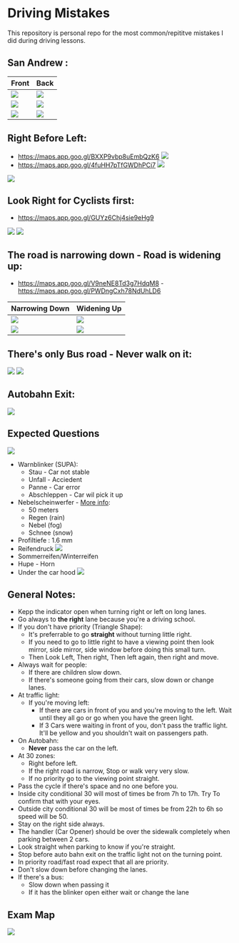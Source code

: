 # Driving Mistakes

This repository is personal repo for the most common/repititve mistakes I did during driving lessons.

## San Andrew :
    
| Front | Back |
|---------|---------|
| ![](/san-andrew-1.png) | ![](/san-andrew-2.png) |
| ![](/san-andrew-3.png) | ![](/san-andrew-3-2.png)|
| ![](/san-andrew-4.png) | ![](/san-andrew-4-2.png) |

## Right Before Left:

- https://maps.app.goo.gl/BXXP9vbp8uEmbQzK6
  ![](/right-before-left-2.png)
- https://maps.app.goo.gl/4fuHH7pTfGWDhPCi7
  ![](/right-before-left-1.png)

![](/right-before-left-3.png)

## Look Right for Cyclists first:

- https://maps.app.goo.gl/GUYz6Chj4sie9eHg9
  
![](/cyclists.png)
![](/cyclists-2.png)

## The road is narrowing down - Road is widening up:

- https://maps.app.goo.gl/V9neNE8Td3g7HdqM8 - https://maps.app.goo.gl/PWDngCxh78NdUhLD6
  
| Narrowing Down | Widening Up |
|---------|---------|
| ![](/narrow-down-1.png) | ![](/wide-up-1.png) |
| ![](/narrow-down-2.png) | ![](/wide-up-2.png) |

## There's only Bus road - Never walk on it:

![](/bus-road.png)
![](/bus-road-2.png)

## Autobahn Exit:

![](auto-bahn-exit-1.png)

## Expected Questions

![](/lights.png)
- Warnblinker (SUPA):
  - Stau - Car not stable
  - Unfall - Acciedent
  - Panne - Car error
  - Abschleppen - Car wil pick it up
- Nebelscheinwerfer - [More info](https://www.frag-den-fahrlehrer.de/2017/11/13/nebelscheinwerfer-und-nebelschlussleuchte/):
  - 50 meters
  - Regen (rain)
  - Nebel (fog)
  - Schnee (snow)
- Profiltiefe : 1.6 mm
- Reifendruck
![](/tyre-recomm.png)
- Sommerreifen/Winterreifen
- Hupe - Horn
- Under the car hood
![](/car-components.png)

## General Notes:
- Kepp the indicator open when turning right or left on long lanes.
- Go always to **the right** lane because you're a driving school.
- If you don't have priority (Triangle Shape): 
  - It's preferrable to go **straight** without turning little right.
  - If you need to go to little right to have a viewing point then look mirror, side mirror, side window before doing this small turn.
  - Then Look Left, Then right, Then left again, then right and move.
- Always wait for people:
  - If there are children slow down.
  - If there's someone going from their cars, slow down or change lanes.
- At traffic light:
  - If you're moving left:
    - If there are cars in front of you and you're moving to the left. Wait until they all go or go when you have the green light.
    - If 3 Cars were waiting in front of you, don't pass the traffic light. It'll be yellow and you shouldn't wait on passengers path.
- On Autobahn:
  - **Never** pass the car on the left.
- At 30 zones:
  - Right before left.
  - If the right road is narrow, Stop or walk very very slow.
  - If no priority go to the viewing point straight.
- Pass the cycle if there's space and no one before you.
- Inside city conditional 30 will most of times be from 7h to 17h. Try To confirm that with your eyes.
- Outside city conditional 30 will be most of times be from 22h to 6h so speed will be 50.
- Stay on the right side always.
- The handler (Car Opener) should be over the sidewalk completely when parking between 2 cars.
- Look straight when parking to know if you're straight.
- Stop before auto bahn exit on the traffic light not on the turning point.
- In priority road/fast road expect that all are priority.
- Don't slow down before changing the lanes.
- If there's a bus:
  - Slow down when passing it
  - If it has the blinker open either wait or change the lane


## Exam Map

![](/exam-map.png)